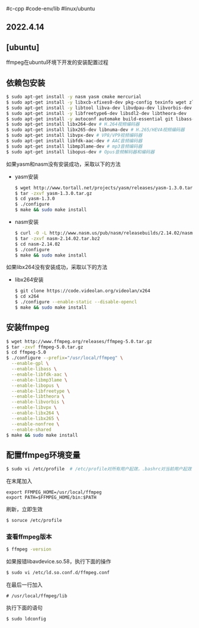 #c-cpp #code-env/lib #linux/ubuntu 
## 2022.4.14

## **[ubuntu]**

ffmpeg在ubuntu环境下开发的安装配置过程

## 依赖包安装
```bash
$ sudo apt-get install -y nasm yasm cmake mercurial
$ sudo apt-get install -y libxcb-xfixes0-dev pkg-config texinfo wget zlib1g-dev
$ sudo apt-get install -y libtool libva-dev libvdpau-dev libvorbis-dev libxcb1-dev libxcb-shm0-dev 
$ sudo apt-get install -y libfreetype6-dev libsdl2-dev libtheora-dev
$ sudo apt-get install -y autoconf automake build-essential git libass-dev
$ sudo apt-get install libx264-dev # H.264视频编码器
$ sudo apt-get install libx265-dev libnuma-dev # H.265/HEVA视频编码器
$ sudo apt-get install libvpx-dev # VP8/VP9视频编码器
$ sudo apt-get install libfdk-aac-dev # AAC音频编码器
$ sudo apt-get install libmp3lame-dev # mp3音频编码器
$ sudo apt-get install libopus-dev # Opus音频解码器和编码器
```

如果yasm和nasm没有安装成功，采取以下的方法
- yasm安装
  ```bash
  $ wget http://www.tortall.net/projects/yasm/releases/yasm-1.3.0.tar.gz
  $ tar -zxvf yasm-1.3.0.tar.gz
  $ cd yasm-1.3.0
  $ ./configure
  $ make && sudo make install
  ```
- nasm安装
  ```bash
  $ curl -O -L http://www.nasm.us/pub/nasm/releasebuilds/2.14.02/nasm-2.14.02.tar.bz2 
  $ tar -zxvf nasm-2.14.02.tar.bz2
  $ cd nasm-2.14.02
  $ ./configure
  $ make && sudo make install
  ```
如果libx264没有安装成功，采取以下的方法
- libx264安装
  ```bash
  $ git clone https://code.videolan.org/videolan/x264
  $ cd x264
  $ ./configure --enable-static --disable-opencl
  $ make && sudo make install
  ```

## 安装ffmpeg

```bash
$ wget http://www.ffmpeg.org/releases/ffmpeg-5.0.tar.gz
$ tar -zxvf ffmpeg-5.0.tar.gz
$ cd ffmpeg-5.0
$ ./configure --prefix="/usr/local/ffmpeg" \
  --enable-gpl \
  --enable-libass \
  --enable-libfdk-aac \
  --enable-libmp3lame \
  --enable-libopus \
  --enable-libfreetype \
  --enable-libtheora \
  --enable-libvorbis \
  --enable-libvpx \
  --enable-libx264 \
  --enable-libx265 \
  --enable-nonfree \
  --enable-shared
$ make && sudo make install
```

## 配置ffmpeg环境变量
```bash
$ sudo vi /etc/profile  # /etc/profile对所有用户起效，.bashrc对当前用户起效
```
在末尾加入
```
export FFMPEG_HOME=/usr/local/ffmpeg
export PATH=$FFMPEG_HOME/bin:$PATH
```
刷新，立即生效
```bash
$ soruce /etc/profile
```

### 查看ffmpeg版本
```bash
$ ffmpeg -version
```
如果报错libavdevice.so.58，执行下面的操作
```bash
$ sudo vi /etc/ld.so.conf.d/ffmpeg.conf
```
在最后一行加入
```
# /usr/local/ffmpeg/lib
```
执行下面的语句
```bash
$ sudo ldconfig
```